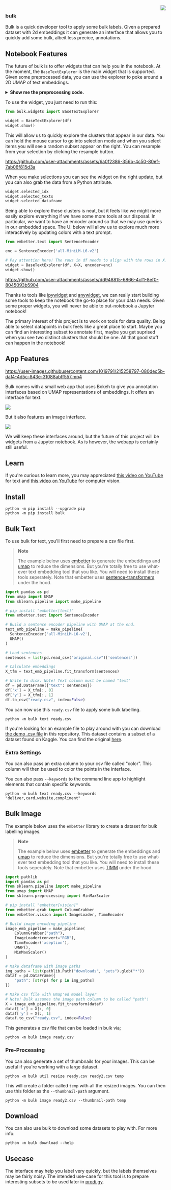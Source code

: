 <img src="lasso.svg" align="right" >

### bulk

Bulk is a quick developer tool to apply some bulk labels. Given a prepared dataset with 2d embeddings it can generate an interface that allows you to quickly add some bulk, albeit less precice, annotations.

## Notebook Features

The future of bulk is to offer widgets that can help you in the notebook. At the moment, the `BaseTextExplorer` is the main widget that is supported. Given some preprocessed data, you can use the explorer to poke around a 2D UMAP of text embeddings. 

<details>
  <summary><b>Show me the preprocessing code.</b></summary>

```python
import pandas as pd
from umap import UMAP
from sklearn.pipeline import make_pipeline 

# pip install "embetter[text]"
from embetter.text import SentenceEncoder

# Build a sentence encoder pipeline with UMAP at the end.
enc = SentenceEncoder('all-MiniLM-L6-v2')
umap = UMAP()

text_emb_pipeline = make_pipeline(
  enc, umap
)

# Load sentences
sentences = list(pd.read_csv("tests/data/text.csv")['text'])

# Calculate embeddings 
X_tfm = text_emb_pipeline.fit_transform(sentences)

# Write to disk. Note! Text column must be named "text"
df = pd.DataFrame({"text": sentences})
df['x'] = X_tfm[:, 0]
df['y'] = X_tfm[:, 1]
````
</details>

To use the widget, you just need to run this: 

```python
from bulk.widgets import BaseTextExplorer

widget = BaseTextExplorer(df)
widget.show()
```

This will allow us to quickly explore the clusters that appear in our data. You can hold the mouse cursor to go into selection mode and when you select items you will see a random subset appear on the right. You can resample from your selection by clicking the resample button.

https://github.com/user-attachments/assets/6a0f2386-356b-4c50-80ef-7ab06f815d3a

When you make selections you can see the widget on the right update, but you can also grab the data from a Python attribute. 

```python
widget.selected_idx
widget.selected_texts
widget.selected_dataframe
```

Being able to explore these clusters is neat, but it feels like we might more easily explore everything if we have some more tools at our disposal. In particular, we want to have an encoder around so that we may use queries in our embedded space. The UI below will allow us to explore much more interactively by updating colors with a text prompt.

```python
from embetter.text import SentenceEncoder

enc = SentenceEncoder('all-MiniLM-L6-v2')

# Pay attention here! The rows in df needs to align with the rows in X!
widget = BaseTextExplorer(df, X=X, encoder=enc)
widget.show()
```

https://github.com/user-attachments/assets/dd948815-6866-4cf1-8ef0-8045093b5904


Thanks to tools like [ipywidget](https://ipywidgets.readthedocs.io/en/stable/) and [anywidget](https://anywidget.dev/), we can really start building some tools to keep the notebook the go-to place for your data needs. Given some proper widgets, you will never be able to out-notebook a Jupyter notebook! 

The primary interest of this project is to work on tools for data quality. Being able to select datapoints in bulk feels like a great place to start. Maybe you can find an interesting subset to annotate first, maybe you get suprised when you see two distinct clusters that should be one. All that good stuff can happen in the notebook!

## App Features 

https://user-images.githubusercontent.com/1019791/215258797-080dec5b-daf4-4d5c-843e-31088abff557.mp4

Bulk comes with a small web app that uses Bokeh to give you annotation interfaces based on UMAP representations of embeddings. It offers an interface for text. 

![](images/bulk-text.png)

But it also features an image interface. 

![](images/bulk-image.png)

We will keep these interfaces around, but the future of this project will be widgets from a Jupyter notebook. As is however, the webapp is certainly still useful. 

## Learn

If you're curious to learn more, you may appreciated [this video on YouTube](https://www.youtube.com/watch?v=gDk7_f3ovIk&ab_channel=Explosion) for text and [this video on YouTube](https://youtu.be/DmH3JmX3w2I) for computer vision.

## Install 

```
python -m pip install --upgrade pip
python -m pip install bulk
```

## Bulk Text 

To use bulk for text, you'll first need to prepare a csv file first.

> **Note**
>
> The example below uses [embetter](https://github.com/koaning/embetter) to generate the embeddings and [umap](https://umap-learn.readthedocs.io/) to reduce the dimensions. But you're  totally free to use what-ever text embedding tool that you like. You will need to install these tools seperately. Note that embetter uses  [sentence-transformers](https://www.sbert.net/) under the hood.

```python
import pandas as pd
from umap import UMAP
from sklearn.pipeline import make_pipeline 

# pip install "embetter[text]"
from embetter.text import SentenceEncoder

# Build a sentence encoder pipeline with UMAP at the end.
text_emb_pipeline = make_pipeline(
  SentenceEncoder('all-MiniLM-L6-v2'),
  UMAP()
)

# Load sentences
sentences = list(pd.read_csv("original.csv")['sentences'])

# Calculate embeddings 
X_tfm = text_emb_pipeline.fit_transform(sentences)

# Write to disk. Note! Text column must be named "text"
df = pd.DataFrame({"text": sentences})
df['x'] = X_tfm[:, 0]
df['y'] = X_tfm[:, 1]
df.to_csv("ready.csv", index=False)
```

You can now use this `ready.csv` file to apply some bulk labelling. 

```
python -m bulk text ready.csv
```

If you're looking for an example file to play around with you can download
[the demo .csv file](https://github.com/koaning/bulk/blob/main/cluestarred.csv) in this repository. This dataset 
contains a subset of a dataset found on Kaggle. You can find the original [here](https://www.kaggle.com/datasets/thoughtvector/customer-support-on-twitter).

### Extra Settings

You can also pass an extra column to your csv file called "color". This column will then be used to color the points in the interface. 

You can also pass `--keywords` to the command line app to highlight elements that contain specific keywords.

```
python -m bulk text ready.csv --keywords "deliver,card,website,compliment"
```

## Bulk Image

The example below uses the `embetter` library to create a dataset for bulk labelling images. 

> **Note**
>
> The example below uses [embetter](https://github.com/koaning/embetter) to generate the embeddings and [umap](https://umap-learn.readthedocs.io/) to reduce the dimensions. But you're  totally free to use what-ever text embedding tool that you like. You will need to install these tools seperately. Note that embetter uses [TIMM](https://github.com/rwightman/pytorch-image-models) under the hood.

```python
import pathlib
import pandas as pd
from sklearn.pipeline import make_pipeline 
from umap import UMAP
from sklearn.preprocessing import MinMaxScaler

# pip install "embetter[vision]"
from embetter.grab import ColumnGrabber
from embetter.vision import ImageLoader, TimmEncoder

# Build image encoding pipeline
image_emb_pipeline = make_pipeline(
    ColumnGrabber("path"),
    ImageLoader(convert="RGB"),
    TimmEncoder('xception'),
    UMAP(),
    MinMaxScaler()
)

# Make dataframe with image paths
img_paths = list(pathlib.Path("downloads", "pets").glob("*"))
dataf = pd.DataFrame({
    "path": [str(p) for p in img_paths]
})

# Make csv file with Umap'ed model layer 
# Note! Bulk assumes the image path column to be called "path"!
X = image_emb_pipeline.fit_transform(dataf)
dataf['x'] = X[:, 0]
dataf['y'] = X[:, 1]
dataf.to_csv("ready.csv", index=False)
```

This generates a csv file that can be loaded in bulk via; 

```
python -m bulk image ready.csv
```

### Pre-Processing
You can also generate a set of thumbnails for your images. This can be useful if you're working with a large dataset. 

```
python -m bulk util resize ready.csv ready2.csv temp   
```

This will create a folder called `temp` with all the resized images. You can then use this folder as the `--thumbnail-path` argument.

```
python -m bulk image ready2.csv --thumbnail-path temp
```



## Download 

You can also use bulk to download some datasets to play with. For more info:

```
python -m bulk download --help
```

## Usecase 

The interface may help you label very quickly, but the labels themselves may be fairly noisy. The intended use-case for this tool is to prepare interesting subsets to be used later in [prodi.gy](https://prodi.gy). 
